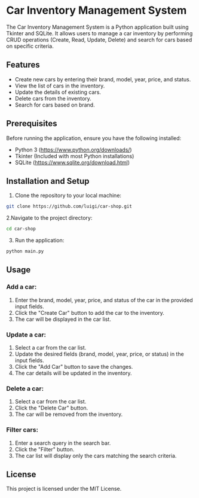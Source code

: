 # Car Inventory Management System

The Car Inventory Management System is a Python application built using Tkinter and SQLite. It allows users to manage a car inventory by performing CRUD operations (Create, Read, Update, Delete) and search for cars based on specific criteria.

## Features

- Create new cars by entering their brand, model, year, price, and status.
- View the list of cars in the inventory.
- Update the details of existing cars.
- Delete cars from the inventory.
- Search for cars based on brand.

## Prerequisites

Before running the application, ensure you have the following installed:

- Python 3 (https://www.python.org/downloads/)
- Tkinter (Included with most Python installations)
- SQLite (https://www.sqlite.org/download.html)

## Installation and Setup

1. Clone the repository to your local machine:

```bash
git clone https://github.com/luigi/car-shop.git
```

2.Navigate to the project directory:

```bash
cd car-shop
```

3. Run the application:

```bash
python main.py
```

## Usage

### Add a car:

1. Enter the brand, model, year, price, and status of the car in the provided input fields.
2. Click the "Create Car" button to add the car to the inventory.
3. The car will be displayed in the car list.

### Update a car:

1. Select a car from the car list.
2. Update the desired fields (brand, model, year, price, or status) in the input fields.
3. Click the "Add Car" button to save the changes.
4. The car details will be updated in the inventory.

### Delete a car:

1. Select a car from the car list.
2. Click the "Delete Car" button.
3. The car will be removed from the inventory.

### Filter cars:

1. Enter a search query in the search bar.
2. Click the "Filter" button.
3. The car list will display only the cars matching the search criteria.

## License

This project is licensed under the MIT License.


